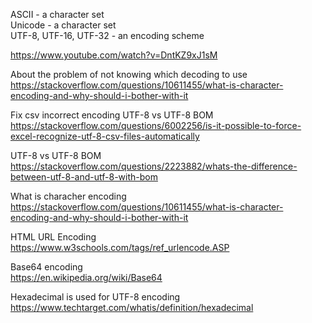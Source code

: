 ASCII - a character set \
Unicode - a character set \
UTF-8, UTF-16, UTF-32 - an encoding scheme

https://www.youtube.com/watch?v=DntKZ9xJ1sM

About the problem of not knowing which decoding to use \
https://stackoverflow.com/questions/10611455/what-is-character-encoding-and-why-should-i-bother-with-it

Fix csv incorrect encoding UTF-8 vs UTF-8 BOM \
https://stackoverflow.com/questions/6002256/is-it-possible-to-force-excel-recognize-utf-8-csv-files-automatically

UTF-8 vs UTF-8 BOM \
https://stackoverflow.com/questions/2223882/whats-the-difference-between-utf-8-and-utf-8-with-bom

What is characher encoding \
https://stackoverflow.com/questions/10611455/what-is-character-encoding-and-why-should-i-bother-with-it

HTML URL Encoding \
https://www.w3schools.com/tags/ref_urlencode.ASP

Base64 encoding \
https://en.wikipedia.org/wiki/Base64

Hexadecimal is used for UTF-8 encoding \
https://www.techtarget.com/whatis/definition/hexadecimal
